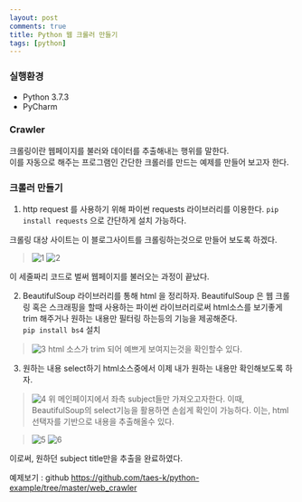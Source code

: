 ```yaml
---
layout: post
comments: true
title: Python 웹 크롤러 만들기
tags: [python]
---
```


### 실행환경
- Python 3.7.3
- PyCharm

### Crawler
크롤링이란 웹페이지를 불러와 데이터를 추출해내는 행위를 말한다.  
이를 자동으로 해주는 프로그램인 간단한 크롤러를 만드는 예제를 만들어 보고자 한다.  

### 크롤러 만들기
1. http request 를 사용하기 위해 파이썬 requests 라이브러리를 이용한다.
`pip install requests` 으로 간단하게 설치 가능하다.  

크롤링 대상 사이트는 이 블로그사이트를 크롤링하는것으로 만들어 보도록 하겠다.
> ![1]({{site.images}}/python_crawler_1/1.png)
> ![2]({{site.images}}/python_crawler_1/2.png)

이 세줄짜리 코드로 벌써 웹페이지를 불러오는 과정이 끝났다.

2. BeautifulSoup 라이브러리를 통해 html 을 정리하자.
BeautifulSoup 은 웹 크롤링 혹은 스크래핑을 할때 사용하는 파이썬 라이브러리로써 html소스를 보기좋게 trim 해주거나 원하는 내용만 필터링 하는등의 기능을 제공해준다.  
`pip install bs4`  설치  

> ![3]({{site.images}}/python_crawler_1/3.png)
html 소스가 trim 되어 예쁘게 보여지는것을 확인할수 있다.

3. 원하는 내용 select하기
html소스중에서 이제 내가 원하는 내용만 확인해보도록 하자.
> ![4]({{site.images}}/python_crawler_1/4.png)
위 메인페이지에서 좌측 subject들만 가져오고자한다. 이때, BeautifulSoup의 select기능을 활용하면 손쉽게 확인이 가능하다. 이는, html 선택자를 기반으로 내용을 추출해올수 있다.  

> ![5]({{site.images}}/python_crawler_1/5.png)
> ![6]({{site.images}}/python_crawler_1/6.png)

이로써, 원하던 subject title만을 추출을 완료하였다.


예제보기 : github <https://github.com/taes-k/python-example/tree/master/web_crawler>
